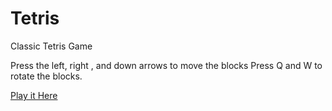 # Tetris

Classic Tetris Game

Press the left, right , and down arrows to move the blocks
Press Q and W to rotate the blocks.

<a href ="https://riadhoq.github.io/Tetris/index.html" target ="_blank"> Play it Here </a>
